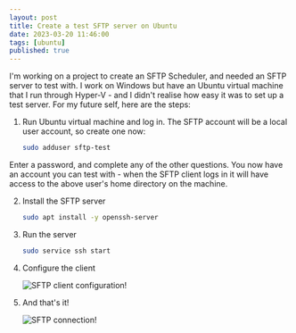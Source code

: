 ```yaml
---
layout: post
title: Create a test SFTP server on Ubuntu
date: 2023-03-20 11:46:00
tags: [ubuntu]
published: true
---
```


I'm working on a project to create an SFTP Scheduler, and needed an SFTP server to test with.  I work on Windows but have an Ubuntu virtual machine that 
I run through Hyper-V - and I didn't realise how easy it was to set up a test server.  For my future self, here are the steps:

1. Run Ubuntu virtual machine and log in.  The SFTP account will be a local user account, so create one now:

    ```bash
    sudo adduser sftp-test
    ```
Enter a password, and complete any of the other questions.  You now have an account you can test with - when the SFTP client logs in it will have access to the above user's home directory on the machine.

2. Install the SFTP server

    ```bash
    sudo apt install -y openssh-server
    ```

3. Run the server

    ```bash
    sudo service ssh start
    ```

4. Configure the client


    ![SFTP client configuration!](../assets/img/2023/sftp-client-config.png "")

5. And that's it!

    ![SFTP connection!](../assets/img/2023/sftp-connected.png "")


